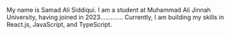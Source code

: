My name is Samad Ali Siddiqui. I am a student at Muhammad Ali Jinnah University, having joined in 2023.............
Currently, I am building my skills in React.js, JavaScript, and TypeScript.
   
